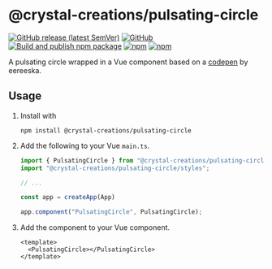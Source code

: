 # @crystal-creations/pulsating-circle
[![GitHub release (latest SemVer)](https://img.shields.io/github/v/release/Crystal-Creations-GbR/pulsating-circle?sort=semver)](https://github.com/Crystal-Creations-GbR/pulsating-circle/releases) [![GitHub](https://img.shields.io/github/license/Crystal-Creations-GbR/pulsating-circle)](LICENSE) [![Build and publish npm package](https://github.com/Crystal-Creations-GbR/pulsating-circle/actions/workflows/publish.yml/badge.svg)](https://github.com/Crystal-Creations-GbR/pulsating-circle/actions/workflows/publish.yml) [![npm](https://img.shields.io/npm/v/@crystal-creations/pulsating-circle)](https://www.npmjs.com/package/@crystal-creations/pulsating-circle) [![npm](https://img.shields.io/npm/dw/@crystal-creations/pulsating-circle)](https://www.npmjs.com/package/@crystal-creations/pulsating-circle)

A pulsating circle wrapped in a Vue component based on a [codepen](https://codepen.io/eereeska/pen/gOPdBZg) by eereeska.

## Usage
1. Install with

   `npm install @crystal-creations/pulsating-circle`

2. Add the following to your Vue `main.ts`.
    ```ts
    import { PulsatingCircle } from "@crystal-creations/pulsating-circle";
    import "@crystal-creations/pulsating-circle/styles";
    
    // ...
    
    const app = createApp(App)
    
    app.component("PulsatingCircle", PulsatingCircle);
    ```

3. Add the component to your Vue component.
    ```vue
    <template>
      <PulsatingCircle></PulsatingCircle>
    </template>
    ```
